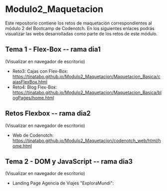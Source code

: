 # Modulo2_Maquetacion
Este repositorio contiene los retos de maquetación correspondientes al módulo 2 del Bootcamp de Codenotch.
En los siguientes enlaces podrás visualizar las webs desarrolladas como parte de los retos de este módulo.

## Tema 1 - Flex-Box -- rama dia1
(Visualizar en navegador de escritorio)
- Reto3: Cajas con Flex-Box: https://tinatabo.github.io/Modulo2_Maquetacion/Maquetacion_Basica/cajasFlexBox.html
- Reto4: Blog Flex-Box: https://tinatabo.github.io/Modulo2_Maquetacion/Maquetacion_Basica/blogPages/home.html

## Retos Flexbox -- rama dia2
(Visualizar en navegador de escritorio)
- Web de Codenotch: https://tinatabo.github.io/Modulo2_Maquetacion/codenotch_web/html/home.html

## Tema 2 - DOM y JavaScript -- rama dia3
(Visualizar en navegador de escritorio)
- Landing Page Agencia de Viajes "ExploraMundi":

